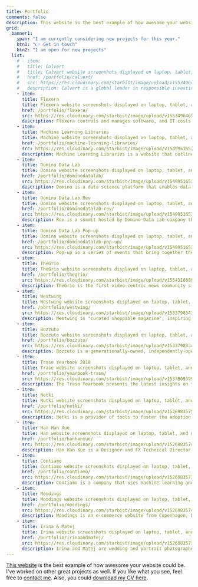 ```yaml
---
title: Portfolio
comments: false
description: This website is the best example of how awesome your website could be. I've worked on other great projects as well. If you like what you see, feel free to contact me.
grid:
  banner1:
    span: "I am currently considering new projects for this year."
    btn1: "👉 Get in touch"
    btn2: "I am open for new projects"
  list:
    # - item:
    #   title: Calvert
    #   title: Calvert website screenshots displayed on laptop, tablet, and mobile device.h4
    #   href: /portfolio/calvert/
    #   src: https://res.cloudinary.com/starbist/image/upload/v1553496460/ev-c_vgm0ws.png
    #   description: Calvert is a global leader in responsible investing for analyzing company performance on everything from finances to environmental policy to diversity.
    - item:
      title: Flexera
      title: Flexera website screenshots displayed on laptop, tablet, and mobile device.h4
      href: /portfolio/flexera/
      src: https://res.cloudinary.com/starbist/image/upload/v1553496465/f1_bn1woc.png
      description: Flexera controls and manages software, and IT costs, to grow and protect your business.
    - item:
      title: Machine Learning Libraries
      title: Machine website screenshots displayed on laptop, tablet, and mobile device.h4 Learning Libraries
      href: /portfolio/machine-learning-libraries/
      src: https://res.cloudinary.com/starbist/image/upload/v1549951653/mll_uzqdan.png
      description: Machine Learning Libraries is a website that outlines the most popular machine learning libraries for R and Python.
    - item:
      title: Domino Data Lab
      title: Domino website screenshots displayed on laptop, tablet, and mobile device.h4 Data Lab
      href: /portfolio/dominodatalab/
      src: https://res.cloudinary.com/starbist/image/upload/v1549951653/ddl_mypfrt.png
      description: Domino is a data science platform that enables data science teams to rapidly develop and deploy models that drive breakthrough innovation and competitive advantage.
    - item:
      title: Domino Data Lab Rev
      title: Domino website screenshots displayed on laptop, tablet, and mobile device.h4 Data Lab Rev
      href: /portfolio/dominodatalab-rev/
      src: https://res.cloudinary.com/starbist/image/upload/v1549951653/ddlr_rpy3cx.png
      description: Rev is a summit hosted by Domino Data Lab company that gathers data science leaders in one place.
    - item:
      title: Domino Data Lab Pop-up
      title: Domino website screenshots displayed on laptop, tablet, and mobile device.h4 Data Lab Pop-up
      href: /portfolio/dominodatalab-pop-up/
      src: https://res.cloudinary.com/starbist/image/upload/v1549951653/ddlp_mjllzg.png
      description: Pop-up is a series of events that bring together the data science leaders of today and tomorrow who are passionate about asking the right questions, identifying problems worth solving, and connecting the dots between quantitative research and business value.
    - item:
      title: TheGrio
      title: TheGrio website screenshots displayed on laptop, tablet, and mobile device.h4
      href: /portfolio/thegrio/
      src: https://res.cloudinary.com/starbist/image/upload/v1554316889/tg_r1peey.png
      description: TheGrio is the first video-centric news community site devoted to providing African-Americans with stories and perspectives that appeal to them but are underrepresented in existing national news outlets.
    - item:
      title: Westwing
      title: Westwing website screenshots displayed on laptop, tablet, and mobile device.h4
      href: /portfolio/westwing/
      src: https://res.cloudinary.com/starbist/image/upload/v1533798343/ww_hceizq.png
      description: Westwing is "curated shoppable magazine", inspiring customers every day with the newest trends, themes, stories, brands and products from the world of Home & Living.
    - item:
      title: Bozzuto
      title: Bozzuto website screenshots displayed on laptop, tablet, and mobile device.h4
      href: /portfolio/bozzuto/
      src: https://res.cloudinary.com/starbist/image/upload/v1533798334/b_csao4p.png
      description: Bozzuto is a generationally-owned, independently-operated family business, and a diversified real estate company celebrated for developments, construction, property management and homebuilding.
    - item:
      title: Trase Yearbook 2018
      title: Trase website screenshots displayed on laptop, tablet, and mobile device.h4 Yearbook 2018
      href: /portfolio/yearbook-trase/
      src: https://res.cloudinary.com/starbist/image/upload/v1533809399/yb_urvwkg.png
      description: The Trase Yearbook presents the latest insights on the sustainability of global agricultural commodity supply chains associated with tropical deforestation.
    - item:
      title: Netki
      title: Netki website screenshots displayed on laptop, tablet, and mobile device.h4
      href: /portfolio/netki/
      src: https://res.cloudinary.com/starbist/image/upload/v1526983575/n_gcmcap.png
      description: Netki is a provider of tools to foster the adoption of blockchain technology from Los Angeles, United States.
    - item:
      title: Han Han Xue
      title: Han website screenshots displayed on laptop, tablet, and mobile device.h4 Han Xue
      href: /portfolio/hanhanxue/
      src: https://res.cloudinary.com/starbist/image/upload/v1526983574/hhx_p45br6.png
      description: Han Han Xue is a Designer and FX Technical Director from Montreal, Canada.
    - item:
      title: Contiamo
      title: Contiamo website screenshots displayed on laptop, tablet, and mobile device.h4
      href: /portfolio/contiamo/
      src: https://res.cloudinary.com/starbist/image/upload/v1526983573/c_ob598q.png
      description: Contiamo is a company that uses machine learning and AI to drive better decision making and process optimization.
    - item:
      title: Moodings
      title: Moodings website screenshots displayed on laptop, tablet, and mobile device.h4
      href: /portfolio/moodings/
      src: https://res.cloudinary.com/starbist/image/upload/v1526983574/m_rjmzz2.png
      description: Moodings is an e-commerce website from Copenhagen, Denmark. By curating upcoming and established design and art, they help designers and artists compete on the market.
    - item:
      title: Irina & Matej
      title: Irina website screenshots displayed on laptop, tablet, and mobile device.h4 & Matej
      href: /portfolio/irinaandmatej/
      src: https://res.cloudinary.com/starbist/image/upload/v1526983573/im_xnyy09.png
      description: Irina and Matej are wedding and portrait photographers based in Croatia and traveling the world.
---
```


[This website](/how/) is the best example of how awesome your website could be. I've worked on other great projects as well. If you like what you see, feel free to [contact me](/about-me/). Also, you could [download my CV here](/portfolio/silvestar-bistrovic-cv.pdf).
